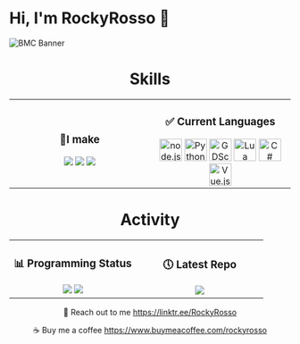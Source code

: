 # Hi, I'm RockyRosso 👋

![BMC Banner](https://user-images.githubusercontent.com/79947006/203442916-fcc987d9-3d50-4b51-985f-53d8e37f1fb7.jpg)

<div align="center">
  <h1>Skills</h1>
  <table width="100%">
    <tbody>
      <tr>
        <td width="50%" style="border: none !important;">
        <div align="center">
          <h3>📝I make</h3>
          <img src="https://img.shields.io/badge/Discord Bots-5865F2?style=for-the-badge&logo=discord&logoColor=white" /> <img src="https://img.shields.io/badge/Video Games-478CBF?style=for-the-badge&logo=GodotEngine&logoColor=white" /> <img src="https://img.shields.io/badge/Websites (Currently in development)-4285F4?style=for-the-badge&logo=Google-chrome&logoColor=white" />
        </div>
        <td width="50%" style="border: none !important;">
        <div align="center">
          <h3>✅ Current Languages</h3>
          <img title="node.js" src="https://cdn.jsdelivr.net/gh/devicons/devicon/icons/nodejs/nodejs-original.svg" width="40" /> <img title="Python" src="https://cdn.jsdelivr.net/gh/devicons/devicon/icons/python/python-original.svg" width="40" /> <img title="GDScript" src="https://cdn.jsdelivr.net/gh/devicons/devicon/icons/godot/godot-original.svg" width="40" /> <img title="Lua" src="https://cdn.jsdelivr.net/gh/devicons/devicon/icons/lua/lua-original-wordmark.svg" width="40" /> <img title="C#" src="https://cdn.jsdelivr.net/gh/devicons/devicon/icons/csharp/csharp-original.svg" width="40" /> <img title="Vue.js" src="https://cdn.jsdelivr.net/gh/devicons/devicon/icons/vuejs/vuejs-original.svg" width="40" />
        </div>
      </tr>
    </tbody>
  </table>
</div>

<div align="center">
  <h1>Activity</h1>
  <table width="100%">
    <tbody>
      <tr>
        <td width="50%" style="border: none !important;">
        <div align="center">
          <h3>📊 Programming Status</h3>
          <img src="https://img.shields.io/badge/-Moderate-informational?style=flat&color=ffd414" />
          <img src="https://github-readme-stats.vercel.app/api/top-langs/?username=RockyRosso&layout=compact&theme=apprentice" />
        </div>
        <td width="50%" style="border: none !important;">
        <div align="center">
          <h3>🕔 Latest Repo</h3>
          <img src="https://github-readme-stats.vercel.app/api/pin/?username=RockyRosso&repo=Placement-System&theme=apprentice" />
        </div>
      </tr>
    </tbody>
  </table>
  
  🤙 Reach out to me
  https://linktr.ee/RockyRosso
  
  ☕ Buy me a coffee
  https://www.buymeacoffee.com/rockyrosso
</div>
